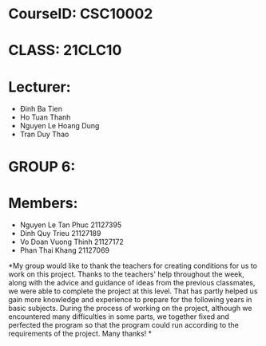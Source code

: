 # CourseID: CSC10002

# CLASS: 21CLC10

# Lecturer:
+ Đinh Ba Tien
+ Ho Tuan Thanh
+ Nguyen Le Hoang Dung
+ Tran Duy Thao
# GROUP 6:

# Members:
+ Nguyen Le Tan Phuc 21127395 
+ Dinh Quy Trieu 21127189
+ Vo Doan Vuong Thinh 21127172
+ Phan Thai Khang 21127069

*My group would like to thank the teachers for creating conditions for us to work on this project. Thanks to the teachers' help throughout the week, along with the advice and guidance of ideas from the previous classmates, we were able to complete the project at this level. That has partly helped us gain more knowledge and experience to prepare for the following years in basic subjects. During the process of working on the project, although we encountered many difficulties in some parts, we together fixed and perfected the program so that the program could run according to the requirements of the project.
Many thanks!
*

